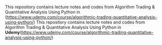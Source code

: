 This repository contains lecture notes and codes from Algorithm Trading & Quantitative Analysis Using Python in (https://www.udemy.com/course/algorithmic-trading-quantitative-analysis-using-python/)
This repository contains lecture notes and codes from Algorithm Trading & Quantitative Analysis Using Python in **Udemy**(https://www.udemy.com/course/algorithmic-trading-quantitative-analysis-using-python/)
